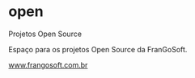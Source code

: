 open
====

Projetos Open Source

Espaço para os projetos Open Source da FranGoSoft.

www.frangosoft.com.br

